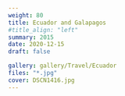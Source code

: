 ```yaml
---
weight: 80
title: Ecuador and Galapagos
#title_align: "left"
summary: 2015
date: 2020-12-15
draft: false

gallery: gallery/Travel/Ecuador
files: "*.jpg"
cover: DSCN1416.jpg
---
```

